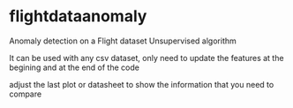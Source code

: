 # flightdataanomaly
Anomaly detection on a Flight dataset
Unsupervised algorithm 

It can be used with any csv dataset, only need to update the features at the begining and at the end of the code

adjust the last plot or datasheet to show the information that you need to compare

